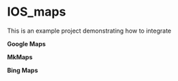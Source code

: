 IOS_maps
========

This is an example project demonstrating how to integrate 

**Google Maps**

**MkMaps**

**Bing Maps**





